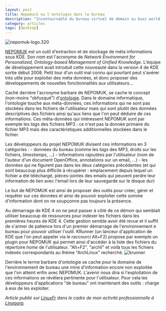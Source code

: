 ```yaml
---
layout: post
title: Nepomuck ou l'ontologie dans le bureau
description: "Incontournable du bureau virtuel de demain ou buzz world?"
category: articles
tags: [desktop]
---
```


![nepomuk-logo.320](http://08000linux.com/blogs/files/2010/04/nepomuk-logo.320.png)

[NEPOMUK](http://nepomuk.kde.org/) est un outil d'extraction et de stockage de méta informations sous KDE. Son nom est l'acronyme de *Network Environment for Personalized, Ontology-based Management of Unified Knowledge*. L'équipe de développement avait introduit cette nouveauté dans la version 4 de KDE sortie début 2008. Petit tour d'un outil mal connu qui pourtant peut s'avérer très utile pour exploiter des méta données, et donc proposer des développements de nouvelles fonctionnalités aux utilisateurs...

Caché derrière l'acronyme barbare de NEPOMUK, se cache le concept (non-moins "obfusqué") d'[ontologie](http://fr.wikipedia.org/wiki/Ontologie_%28informatique%29). Dans le domaine informatique, l'ontologie touche aux méta-données, ces informations qui ne sont pas stockées dans les fichiers de l'utilisateur mais qui sont plutôt des données descriptives des fichiers ainsi qu'aux liens que l'on peut déduire de ces informations. Ces méta-données qui intéressent NEPOMUK sont par exemple les *tags* des fichiers MP3 : ce n'est pas la donnée primaire du fichier MP3 mais des caractéristiques additionnelles stockées dans le fichier.

Les développeurs du projet NEPOMUK divisent ces informations en 3 catégories : - données du bureau (comme les *tags* des MP3, droits sur les fichiers, *timestamps*, ...) - informations rajoutées par l'utilisateur (nom de l'auteur d'un document OpenOffice, annotations sur un email, ...) - les données qui ne figurent pas dans les deux catégories précédentes (et qui sont beaucoup plus difficile à récupérer : emplacement depuis lequel un fichier a été téléchargé, pièces-jointes des emails qui peuvent perdre leur information de lien avec l'email lors de leur sauvegarde sur le disque dur)

Le but de NEPOMUK est ainsi de proposer des outils pour créer, gérer et requêter sur ces données et ainsi de pouvoir exploiter cette somme d'information dont on ne soupçonne pas toujours la présence.

Au démarrage de KDE 4 on ne peut passer à côté de ce démon qui semblait utiliser beaucoup de ressources pour indexer les fichiers dans les premières heures de KDE 4. Cette gestion semble avoir été revue et il suffit de s'armer de patience lors d'un premier démarrage de l'environnement e bureau pour pouvoir utiliser l'outil. KRunner (un lanceur d'application de KDE que l'on peut appeler via le raccourci Alt+F2) propose par exemple un plugin pour NEPOMUK qui permet ainsi d'accéder à la liste des fichiers du répertoire *home* de l'utilisateur. "Alt+F2", "archli" et voilà tous les fichiers indexés correspondants au thème "ArchLinux" recherché. ![krunner](http://08000linux.com/blogs/files/2010/04/krunner.png)

Derrière le terme barbare d'ontologie se cache pour le domaine de l'environnement de bureau une mine d'information encore non exploitée que l'on atteint enfin avec NEPOMUK. L'avenir nous dira si l'exploitation de ces informations se révèlera pertinente pour l'utilisateur. Pour cela les développeurs d'applications "de bureau" ont maintenant des outils : charge à eux de les exploiter.

*Article publié sur [LinuxFr](http://linuxfr.org/~galaux/) dans le cadre de mon activité professionnelle à [Linagora](http://linagora.com/).*
